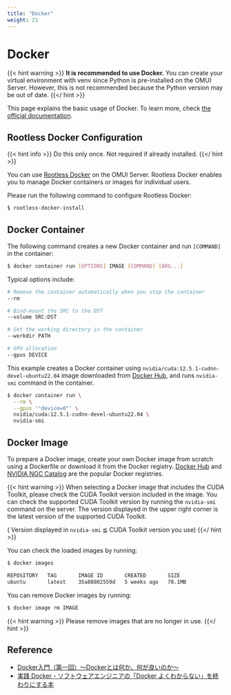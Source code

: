 ```yaml
---
title: "Docker"
weight: 21
---
```


# Docker

{{< hint warning >}}
**It is recommended to use Docker.**
You can create your virtual environment with venv since Python is pre-installed on the OMUI Server.
However, this is not recommended because the Python version may be out of date.
{{</ hint >}}

This page explains the basic usage of Docker.
To learn more, check [the official documentation](https://docs.docker.com/).

## Rootless Docker Configuration

{{< hint info >}}
Do this only once. Not required if already installed.
{{</ hint >}}

You can use [Rootless Docker](https://docs.docker.com/engine/security/rootless/) on the OMUI Server.
Rootless Docker enables you to manage Docker containers or images for individual users.

Please run the following command to configure Rootless Docker:

```bash
$ rootless-docker-install
```

## Docker Container

The following command creates a new Docker container and run `[COMMAND]` in the container:
```bash
$ docker container run [OPTIONS] IMAGE [COMMAND] [ARG...]
```

Typical options include:
```bash
# Remove the container automatically when you stop the container
--rm

# Bind-mount the SRC to the DST
--volume SRC:DST

# Set the working directory in the container
--workdir PATH

# GPU allocation
--gpus DEVICE
```

This example creates a Docker container using `nvidia/cuda:12.5.1-cudnn-devel-ubuntu22.04` image downloaded from [Docker Hub](https://hub.docker.com/), and runs `nvidia-smi` command in the container.

```bash
$ docker container run \
  --rm \
  --gpus '"device=0"' \
  nvidia/cuda:12.5.1-cudnn-devel-ubuntu22.04 \
  nvidia-smi
```

## Docker Image

To prepare a Docker image, create your own Docker image from scratch using a Dockerfile or download it from the Docker registry.
[Docker Hub](https://hub.docker.com/) and [NVIDIA NGC Catalog](https://catalog.ngc.nvidia.com/containers) are the popular Docker registries.

{{< hint warning >}}
When selecting a Docker image that includes the CUDA Toolkit, please check the CUDA Toolkit version included in the image.
You can check the supported CUDA Toolkit version by running the `nvidia-smi` command on the server.
The version displayed in the upper right corner is the latest version of the supported CUDA Toolkit.

( Version displayed in `nvidia-smi` ≦ CUDA Toolkit version you use)
{{</ hint >}}

You can check the loaded images by running:

```bash
$ docker images

REPOSITORY   TAG       IMAGE ID       CREATED       SIZE
ubuntu       latest    35a88802559d   5 weeks ago   78.1MB
```

You can remove Docker images by running:

```bash
$ docker image rm IMAGE
```

{{< hint warning >}}
Please remove images that are no longer in use.
{{</ hint >}}

## Reference

- [Docker入門（第一回）～Dockerとは何か、何が良いのか～](https://knowledge.sakura.ad.jp/13265/)
- [実践 Docker - ソフトウェアエンジニアの「Docker よくわからない」を終わりにする本](https://zenn.dev/suzuki_hoge/books/2022-03-docker-practice-8ae36c33424b59)